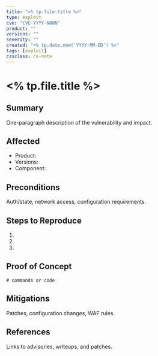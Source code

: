 ```yaml
---
title: "<% tp.file.title %>"
type: exploit
cve: "CVE-YYYY-NNNN"
product: ""
versions: ""
severity: ""
created: "<% tp.date.now('YYYY-MM-DD') %>"
tags: [exploit]
cssclass: cs-note
---
```


# <% tp.file.title %>

## Summary
One-paragraph description of the vulnerability and impact.

## Affected
- Product:  
- Versions:  
- Component: 

## Preconditions
Auth/state, network access, configuration requirements.

## Steps to Reproduce
1. 
2. 
3. 

## Proof of Concept
```text
# commands or code
```

## Mitigations
Patches, configuration changes, WAF rules.

## References
Links to advisories, writeups, and patches.
